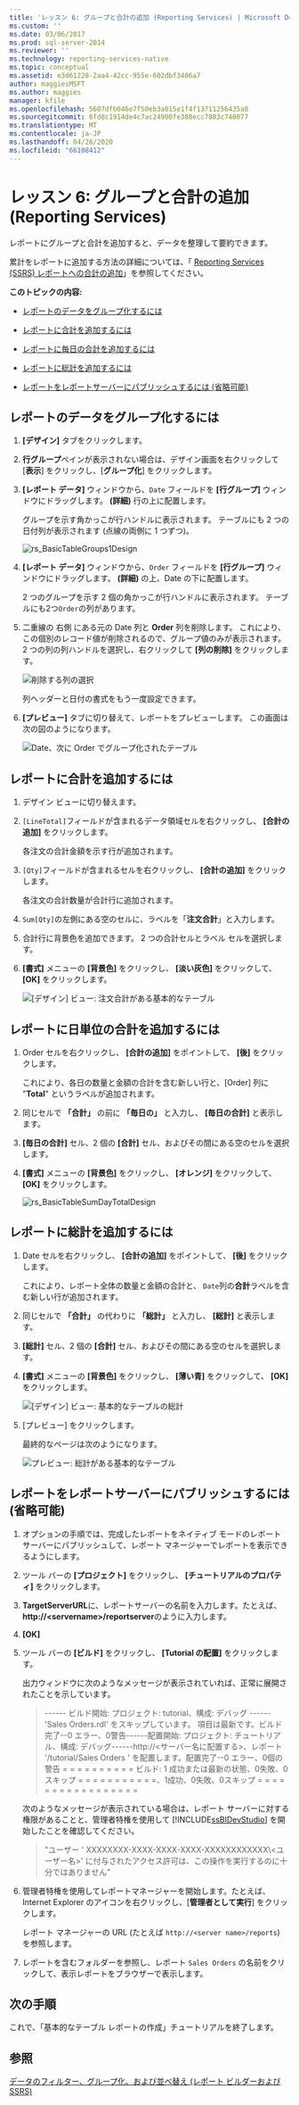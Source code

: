 ```yaml
---
title: 'レッスン 6: グループと合計の追加 (Reporting Services) | Microsoft Docs'
ms.custom: ''
ms.date: 03/06/2017
ms.prod: sql-server-2014
ms.reviewer: ''
ms.technology: reporting-services-native
ms.topic: conceptual
ms.assetid: e3d61228-2aa4-42cc-955e-602dbf3406a7
author: maggiesMSFT
ms.author: maggies
manager: kfile
ms.openlocfilehash: 5607dfb046e7f50eb3a015e1f4f13711256435a8
ms.sourcegitcommit: 6fd8c1914de4c7ac24900fe388ecc7883c740077
ms.translationtype: MT
ms.contentlocale: ja-JP
ms.lasthandoff: 04/26/2020
ms.locfileid: "66108412"
---
```

# <a name="lesson-6-adding-grouping-and-totals-reporting-services"></a>レッスン 6: グループと合計の追加 (Reporting Services)
  レポートにグループと合計を追加すると、データを整理して要約できます。  
  
 累計をレポートに追加する方法の詳細については、「 [Reporting Services (SSRS) レポートへの合計の追加](https://www.tutorialgateway.org/add-total-and-subtotal-to-ssrs-report/)」を参照してください。  
  
 **このトピックの内容:**  
  
-   [レポートのデータをグループ化するには](#bkmk_groupdata)  
  
-   [レポートに合計を追加するには](#bkmk_addtotals)  
  
-   [レポートに毎日の合計を追加するには](#bkmk_adddailytotal)  
  
-   [レポートに総計を追加するには](#bkmk_addgrandtotal)  
  
-   [レポートをレポートサーバーにパブリッシュするには (省略可能)](#bkmk_publishreport)  
  
##  <a name="to-group-data-in-a-report"></a><a name="bkmk_groupdata"></a>レポートのデータをグループ化するには  
  
1.  **[デザイン]** タブをクリックします。  
  
2.  **行グループ**ペインが表示されない場合は、デザイン画面を右クリックして [**表示**] をクリックし、[**グループ化**] をクリックします。  
  
3.  **[レポート データ]** ウィンドウから、`Date` フィールドを **[行グループ]** ウィンドウにドラッグします。 **(詳細)** 行の上に配置します。  
  
     グループを示す角かっこが行ハンドルに表示されます。 テーブルにも 2 つの日付列が表示されます (点線の両側に 1 つずつ)。  
  
     ![](../../2014/tutorials/media/rs-basictablegroups1design.gif "rs_BasicTableGroups1Design")  
  
4.  **[レポート データ]** ウィンドウから、`Order` フィールドを **[行グループ]** ウィンドウにドラッグします。 **(詳細)** の上、Date の下に配置します。  
  
     2 つのグループを示す 2 個の角かっこが行ハンドルに表示されます。 テーブルにも2つ`Order`の列があります。  
  
5.  二重線の 右側 にある元の Date 列と **Order** 列を削除します。 これにより、この個別のレコード値が削除されるので、グループ値のみが表示されます。 2 つの列の列ハンドルを選択し、右クリックして **[列の削除]** をクリックします。  
  
     ![削除する列の選択](../../2014/tutorials/media/rs-basictablegroupsdeletecols.gif "削除する列の選択")  
  
     列ヘッダーと日付の書式をもう一度設定できます。  
  
6.  **[プレビュー]** タブに切り替えて、レポートをプレビューします。 この画面は次の図のようになります。  
  
     ![Date、次に Order でグループ化されたテーブル](../../2014/tutorials/media/rs-basictablegroupspreview.gif "Date、次に Order でグループ化されたテーブル")  
  
##  <a name="to-add-totals-to-a-report"></a><a name="bkmk_addtotals"></a>レポートに合計を追加するには  
  
1.  デザイン ビューに切り替えます。  
  
2.  `[LineTotal]`フィールドが含まれるデータ領域セルを右クリックし、 **[合計の追加]** をクリックします。  
  
     各注文の合計金額を示す行が追加されます。  
  
3.  `[Qty]`フィールドが含まれるセルを右クリックし、 **[合計の追加]** をクリックします。  
  
     各注文の合計数量が合計行に追加されます。  
  
4.  `Sum[Qty]`の左側にある空のセルに、ラベルを「**注文合計**」と入力します。  
  
5.  合計行に背景色を追加できます。 2 つの合計セルとラベル セルを選択します。  
  
6.  **[書式]** メニューの **[背景色]** をクリックし、 **[淡い灰色]** をクリックして、 **[OK]** をクリックします。  
  
     ![[デザイン] ビュー: 注文合計がある基本的なテーブル](../../2014/tutorials/media/rs-basictablesumlinetotaldesign.gif "[デザイン] ビュー: 注文合計がある基本的なテーブル")  
  
##  <a name="to-add-a-daily-total-to-a-report"></a><a name="bkmk_adddailytotal"></a>レポートに日単位の合計を追加するには  
  
1.  Order セルを右クリックし、 **[合計の追加]** をポイントして、 **[後]** をクリックします。  
  
     これにより、各日の数量と金額の合計を含む新しい行と、[Order] 列に "**Total**" というラベルが追加されます。  
  
2.  同じセルで **「合計」** の前に **「毎日の」** と入力し、 **[毎日の合計]** と表示します。  
  
3.  **[毎日の合計]** セル、2 個の **[合計]** セル、およびその間にある空のセルを選択します。  
  
4.  **[書式]** メニューの **[背景色]** をクリックし、 **[オレンジ]** をクリックして、 **[OK]** をクリックします。  
  
     ![](../../2014/tutorials/media/rs-basictablesumdaytotaldesign.gif "rs_BasicTableSumDayTotalDesign")  
  
##  <a name="to-add-a-grand-total-to-a-report"></a><a name="bkmk_addgrandtotal"></a>レポートに総計を追加するには  
  
1.  Date セルを右クリックし、 **[合計の追加]** をポイントして、 **[後]** をクリックします。  
  
     これにより、レポート全体の数量と金額の合計と、 `Date`列の**合計**ラベルを含む新しい行が追加されます。  
  
2.  同じセルで **「合計」** の代わりに **「総計」** と入力し、 **[総計]** と表示します。  
  
3.  **[総計]** セル、2 個の **[合計]** セル、およびその間にある空のセルを選択します。  
  
4.  **[書式]** メニューの **[背景色]** をクリックし、 **[薄い青]** をクリックして、 **[OK]** をクリックします。  
  
     ![[デザイン] ビュー: 基本的なテーブルの総計](../../2014/tutorials/media/rs-basictablesumgrandtotaldesign.gif "[デザイン] ビュー: 基本的なテーブルの総計")  
  
5.  [プレビュー] をクリックします。  
  
     最終的なページは次のようになります。  
  
     ![プレビュー: 総計がある基本的なテーブル](../../2014/tutorials/media/rs-basictablesumgrandtotalpreview.gif "プレビュー: 総計がある基本的なテーブル")  
  
##  <a name="to-publish-the-report-to-the-report-server-optional"></a><a name="bkmk_publishreport"></a>レポートをレポートサーバーにパブリッシュするには (省略可能)  
  
1.  オプションの手順では、完成したレポートをネイティブ モードのレポート サーバーにパブリッシュして、レポート マネージャーでレポートを表示できるようにします。  
  
2.  ツール バーの **[プロジェクト]** をクリックし、 **[チュートリアルのプロパティ]** をクリックします。  
  
3.  **TargetServerURL**に、レポートサーバーの名前を入力します。たとえば、 **http://\<servername>/reportserver**のように入力します。  
  
4.  **[OK]**  
  
5.  ツール バーの **[ビルド]** をクリックし、 **[Tutorial の配置]** をクリックします。  
  
     出力ウィンドウに次のようなメッセージが表示されていれば、正常に展開されたことを示しています。  
  
    > ------ ビルド開始: プロジェクト: tutorial、構成: デバッグ ------'Sales Orders.rdl' をスキップしています。 項目は最新です。ビルド完了--0 エラー、0警告------配置開始: プロジェクト: チュートリアル、構成: デバッグ------http://\<サーバー名に配置する>、レポート '/tutorial/Sales Orders ' を配置します。配置完了--0 エラー、0個の警告 = = = = = = = = = = ビルド: 1 成功または最新の状態、0失敗、0スキップ = = = = = = = = = = =、1成功、0失敗、0スキップ = = = = = = = = = = = = = = = = =  
  
     次のようなメッセージが表示されている場合は、レポート サーバーに対する権限があることと、管理者特権を使用して [!INCLUDE[ssBIDevStudio](../includes/ssbidevstudio-md.md)] を開始したことを確認してください。  
  
    > "ユーザー ' XXXXXXXX-XXXX-XXXX-XXXX-XXXXXXXXXXXX\\<ユーザー名\>' に付与されたアクセス許可は、この操作を実行するのに十分ではありません"  
  
6.  管理者特権を使用してレポートマネージャーを開始します。たとえば、Internet Explorer のアイコンを右クリックし、[**管理者として実行**] をクリックします。  
  
     レポート マネージャーの URL (たとえば `http://<server name>/reports`) を参照します。  
  
7.  レポートを含むフォルダーを参照し、レポート `Sales Orders` の名前をクリックして、表示レポートをブラウザーで表示します。  
  
## <a name="next-steps"></a>次の手順  
 これで、「基本的なテーブル レポートの作成」チュートリアルを終了します。  
  
## <a name="see-also"></a>参照  
 [データのフィルター、グループ化、および並べ替え &#40;レポート ビルダーおよび SSRS&#41;](report-design/filter-group-and-sort-data-report-builder-and-ssrs.md)  
  
  

